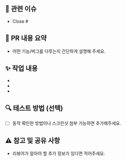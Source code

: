 ## 🔗 관련 이슈
- Close #

## 📌 PR 내용 요약
- 어떤 기능/버그를 다루는지 간단하게 설명해 주세요.

## ✨ 작업 내용
- 
- 
- 

## 🔍 테스트 방법 (선택)
- [ ] 동작 확인한 방법이나 스크린샷 첨부 가능하면 추가해주세요.

## ⚠️ 참고 및 공유 사항
- 리뷰어가 알아야 할 추가 정보가 있다면 적어주세요.
